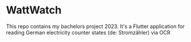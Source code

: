 # WattWatch

This repo contains my bachelors project 2023.
It's a Flutter application for reading German electricity counter states (de: Stromzähler) via OCR
